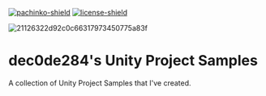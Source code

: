 [![pachinko-shield](https://img.shields.io/badge/pachinko-v1.0-blue)](https://github.com/dec0de284/unity-project-samples/tree/main/pachinko)
[![license-shield](https://img.shields.io/badge/License-MIT-brightgreen)](https://github.com/dec0de284/unity-project-samples/blob/main/LICENSE)

![21126322d92c0c66317973450775a83f](https://user-images.githubusercontent.com/76246537/218338842-bd973de5-e571-4489-9242-220a51ad70a8.png)


# dec0de284's Unity Project Samples
A collection of Unity Project Samples that I've created.
